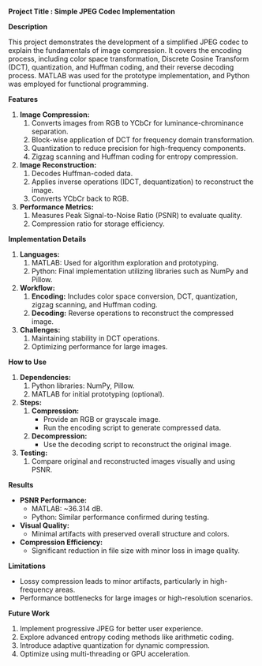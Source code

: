﻿

**Project Title : Simple JPEG Codec Implementation**



**Description**

This project demonstrates the development of a simplified JPEG codec to explain the fundamentals of image compression. It covers the encoding process, including color space transformation, Discrete Cosine Transform (DCT), quantization, and Huffman coding, and their reverse decoding process. MATLAB was used for the prototype implementation, and Python was employed for functional programming.

**Features**

1. **Image Compression:**
   1. Converts images from RGB to YCbCr for luminance-chrominance separation.
   2. Block-wise application of DCT for frequency domain transformation.
   3. Quantization to reduce precision for high-frequency components.
   4. Zigzag scanning and Huffman coding for entropy compression.
2. **Image Reconstruction:**
   1. Decodes Huffman-coded data.
   2. Applies inverse operations (IDCT, dequantization) to reconstruct the image.
   3. Converts YCbCr back to RGB.
3. **Performance Metrics:**
   1. Measures Peak Signal-to-Noise Ratio (PSNR) to evaluate quality.
   2. Compression ratio for storage efficiency.


**Implementation Details**

1. **Languages:**
   1. MATLAB: Used for algorithm exploration and prototyping.
   2. Python: Final implementation utilizing libraries such as NumPy and Pillow.
2. **Workflow:**
   1. **Encoding:** Includes color space conversion, DCT, quantization, zigzag scanning, and Huffman coding.
   2. **Decoding:** Reverse operations to reconstruct the compressed image.
3. **Challenges:**
   1. Maintaining stability in DCT operations.
   2. Optimizing performance for large images.

**How to Use**

1. **Dependencies:**
   1. Python libraries: NumPy, Pillow.
   2. MATLAB for initial prototyping (optional).
2. **Steps:**
   1. **Compression:**
      - Provide an RGB or grayscale image.
      - Run the encoding script to generate compressed data.
   2. **Decompression:**
      - Use the decoding script to reconstruct the original image.
3. **Testing:**
   1. Compare original and reconstructed images visually and using PSNR.

**Results**

- **PSNR Performance:**
  - MATLAB: ~36.314 dB.
  - Python: Similar performance confirmed during testing.
- **Visual Quality:**
  - Minimal artifacts with preserved overall structure and colors.
- **Compression Efficiency:**
  - Significant reduction in file size with minor loss in image quality.

**Limitations**

- Lossy compression leads to minor artifacts, particularly in high-frequency areas.
- Performance bottlenecks for large images or high-resolution scenarios.

**Future Work**

1. Implement progressive JPEG for better user experience.
2. Explore advanced entropy coding methods like arithmetic coding.
3. Introduce adaptive quantization for dynamic compression.
4. Optimize using multi-threading or GPU acceleration.




